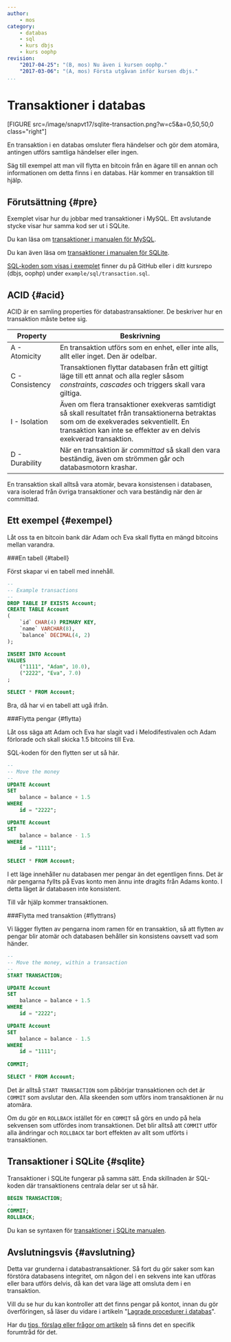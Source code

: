 ```yaml
---
author:
    - mos
category:
    - databas
    - sql
    - kurs dbjs
    - kurs oophp
revision:
    "2017-04-25": "(B, mos) Nu även i kursen oophp."
    "2017-03-06": "(A, mos) Första utgåvan inför kursen dbjs."
...
```

Transaktioner i databas
==================================

[FIGURE src=/image/snapvt17/sqlite-transaction.png?w=c5&a=0,50,50,0 class="right"]

En transaktion i en databas omsluter flera händelser och gör dem atomära, antingen utförs samtliga händelser eller ingen.

Säg till exempel att man vill flytta en bitcoin från en ägare till en annan och informationen om detta finns i en databas. Här kommer en transaktion till hjälp.

<!--more-->



Förutsättning {#pre}
--------------------------------------

Exemplet visar hur du jobbar med transaktioner i MySQL. Ett avslutande stycke visar hur samma kod ser ut i SQLite.

Du kan läsa om [transaktioner i manualen för MySQL](https://dev.mysql.com/doc/refman/5.7/en/sql-syntax-transactions.html).

Du kan även läsa om [transaktioner i manualen för SQLite](https://www.sqlite.org/transactional.html).

[SQL-koden som visas i exemplet](https://github.com/dbwebb-se/dbjs/blob/master/example/sql/transaction.sql) finner du på GitHub eller i ditt kursrepo (dbjs, oophp) under `example/sql/transaction.sql`.



ACID {#acid}
--------------------------------------

ACID är en samling properties för databastransaktioner. De beskriver hur en transaktion måste betee sig. 

| Property        | Beskrivning |
|-----------------|-------------|
| A - Atomicity   | En transaktion utförs som en enhet, eller inte alls, allt eller inget. Den är odelbar. |
| C - Consistency | Transaktionen flyttar databasen från ett giltigt läge till ett annat och alla regler såsom *constraints*, *cascades* och triggers skall vara giltiga. |
| I - Isolation   | Även om flera transaktioner exekveras samtidigt så skall resultatet från transaktionerna betraktas som om de exekverades sekventiellt. En transaktion kan inte se effekter av en delvis exekverad transaktion. |
| D - Durability  | När en transaktion är *committad* så skall den vara beständig, även om strömmen går och databasmotorn krashar. |

En transaktion skall alltså vara atomär, bevara konsistensen i databasen, vara isolerad från övriga transaktioner och vara beständig när den är committad.



Ett exempel {#exempel}
--------------------------------------

Låt oss ta en bitcoin bank där Adam och Eva skall flytta en mängd bitcoins mellan varandra.



###En tabell {#tabell}

Först skapar vi en tabell med innehåll.

```sql
--
-- Example transactions
-- 
DROP TABLE IF EXISTS Account;
CREATE TABLE Account
(
	`id` CHAR(4) PRIMARY KEY,
    `name` VARCHAR(8),
    `balance` DECIMAL(4, 2)
);

INSERT INTO Account
VALUES
	("1111", "Adam", 10.0),
    ("2222", "Eva", 7.0)
;

SELECT * FROM Account;
```

Bra, då har vi en tabell att ugå ifrån.



###Flytta pengar {#flytta}

Låt oss säga att Adam och Eva har slagit vad i Melodifestivalen och Adam förlorade och skall skicka 1.5 bitcoins till Eva.

SQL-koden för den flytten ser ut så här.

```sql
--
-- Move the money
--
UPDATE Account 
SET
	balance = balance + 1.5
WHERE
	id = "2222";

UPDATE Account 
SET
	balance = balance - 1.5
WHERE
	id = "1111";
    
SELECT * FROM Account;
```

I ett läge innehåller nu databasen mer pengar än det egentligen finns. Det är när pengarna fyllts på Evas konto men ännu inte dragits från Adams konto. I detta läget är databasen inte konsistent.

Till vår hjälp kommer transaktionen.



###Flytta med transaktion {#flyttrans}

Vi lägger flytten av pengarna inom ramen för en transaktion, så att flytten av pengar blir atomär och databasen behåller sin konsistens oavsett vad som händer.

```sql
--
-- Move the money, within a transaction
--
START TRANSACTION;

UPDATE Account 
SET
	balance = balance + 1.5
WHERE
	id = "2222";

UPDATE Account 
SET
	balance = balance - 1.5
WHERE
	id = "1111";
    
COMMIT;

SELECT * FROM Account;
```

Det är alltså `START TRANSACTION` som påbörjar transaktionen och det är `COMMIT` som avslutar den. Alla skeenden som utförs inom transaktionen är nu atomära.

Om du gör en `ROLLBACK` istället för en `COMMIT` så görs en undo på hela sekvensen som utfördes inom transaktionen. Det blir alltså att `COMMIT` utför alla ändringar och `ROLLBACK` tar bort effekten av allt som utförts i transaktionen.



Transaktioner i SQLite {#sqlite}
--------------------------------------

Transaktioner i SQLite fungerar på samma sätt. Enda skillnaden är SQL-koden där transaktionens centrala delar ser ut så här.

```sql
BEGIN TRANSACTION;
--
COMMIT;
ROLLBACK;
```

Du kan se syntaxen för [transaktioner i SQLite manualen](https://www.sqlite.org/lang_transaction.html).



Avslutningsvis {#avslutning}
--------------------------------------

Detta var grunderna i databastransaktioner. Så fort du gör saker som kan förstöra databasens integritet, om någon del i en sekvens inte kan utföras eller bara utförs delvis, då kan det vara läge att omsluta dem i en transaktion.

Vill du se hur du kan kontroller att det finns pengar på kontot, innan du gör överföringen, så läser du vidare i artikeln "[Lagrade procedurer i databas](kunskap/lagrade-procedurer-i-databas)".

Har du [tips, förslag eller frågor om artikeln](t/6291) så finns det en specifik forumtråd för det.
